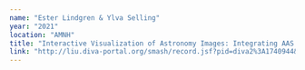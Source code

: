 ```yaml
---
name: "Ester Lindgren & Ylva Selling"
year: "2021"
location: "AMNH"
title: "Interactive Visualization of Astronomy Images: Integrating AAS WorldWide Telescope into OpenSpace"
link: "http://liu.diva-portal.org/smash/record.jsf?pid=diva2%3A1740944&dswid=3206"
---
```

